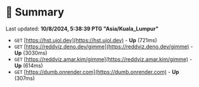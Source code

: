 # 📖 Summary
Last updated: **10/8/2024, 5:38:39 PTG "Asia/Kuala_Lumpur"**

- `GET` [https://hst.ujol.dev](https://hst.ujol.dev) - **Up** (721ms)
- `GET` [https://reddviz.deno.dev/gimme](https://reddviz.deno.dev/gimme) - **Up** (3030ms)
- `GET` [https://reddviz.amar.kim/gimme](https://reddviz.amar.kim/gimme) - **Up** (614ms)
- `GET` [https://dumb.onrender.com](https://dumb.onrender.com) - **Up** (307ms)
